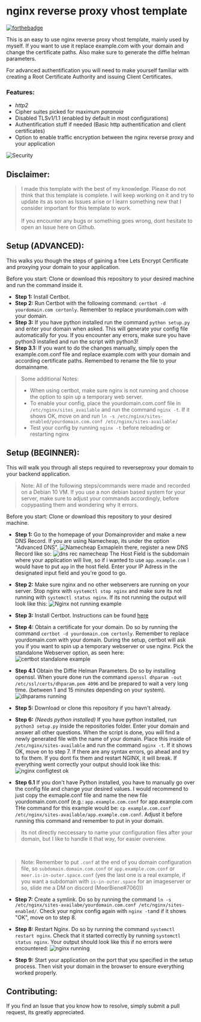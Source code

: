 # nginx reverse proxy vhost template

[![forthebadge](https://forthebadge.com/images/badges/certified-snoop-lion.svg)](https://forthebadge.com)

This is an easy to use nginx reverse proxy vhost template, mainly used by myself. If you want to use it replace example.com with your domain and change the certificate paths. Also make sure to generate the diffie helman parameters.

 For advanced authentification you will need to make yourself familiar with creating a Root Certificate Authority and issuing Client Certificates.
 
 ### Features:
 - *http2*
 - Cipher suites picked for maximum *paranoia*
 - Disabled TLSv1/1.1 (enabled by default in most configurations)
 - Authentification stuff if needed (Basic http authentification and client certificates)
  - Option to enable traffic encryption between the nginx reverse proxy and your application

 ![Security](https://i.imgur.com/G52NR0r.png)

 ## Disclaimer:
 > I made this template with the best of my knowledge. Please do not think that this template is complete. I will keep working on it and try to update its as soon as Issues arise or I learn something new that I consider important for this template to work. <br><br> 
 If you encounter any bugs or something goes wrong, dont hesitate to open an Issue here on Github. 


 ## Setup (ADVANCED):

 This walks you though the steps of gaining a free Lets Encrypt Certificate and proxying your domain to your application.

 Before you start: Clone or download this repository to your desired machine and run the command inside it.

 - **Step 1:** Install Certbot.
 - **Step 2:** Run Certbot with the following command: `certbot -d yourdomain.com certonly`. Remember to replace yourdomain.com with your domain.
 - **Step 3:** If you have python installed run the command `python setup.py` and enter your domain when asked. This will generate your config file automatically for you. If you encounter any errors, make sure you have python3 installed and run the script with python3!
 - **Step 3.1:** If you want to do the changes manually, simply open the example.com.conf file and replace example.com with your domain and according certificate paths. Remembed to rename the file to your domainname.

> Some additional Notes: 
> - When using certbot, make sure nginx is not running and choose the option to spin up a temporary web server. 
> - To enable your config, place the yourdomain.com.conf file in `/etc/nginx/sites_available` and run the command `nginx -t`. If it shows OK, move on and run `ln -s /etc/nginx/sites-enabled/yourdomain.com.conf /etc/nginx/sites-available/`
> - Test your config by running `nginx -t` before reloading or restarting nginx

## Setup (BEGINNER):

This will walk you through all steps required to reverseproxy your domain to your backend application.

> Note: All of the following steps/commands were made and recorded on a Debian 10 VM. If you use a non debian based system for your server, make sure to adjust your commands accordingly, before copypasting them and wondering why it errors.

Before you start: Clone or download this repository to your desired machine.

- **Step 1:** Go to the homepage of your Domainprovider and make a new DNS Record. If you are using Namecheap, its under the option "Advanced DNS". ![Namecheap Exmaple](https://i.imgur.com/FqWMZeG.png)In there, register a new DNS Record like so: ![dns rec namecheap](https://i.imgur.com/TKPjCbX.png) The Host Field is the subdomain where your application will live, so if i wanted to use `app.example.com` I would have to put `app` in the host field. Enter your IP Adress in the designated input field and you're good to go.

- **Step 2:** Make sure nginx and no other webservers are running on your server. Stop nginx with `systemctl stop nginx` and make sure its not running with `systemctl status nginx`. If its not running the output will look like this: ![Nginx not running example](https://i.imgur.com/yBHRXgV.png)

- **Step 3:** Install Certbot. Instructions can be found [here](https://certbot.eff.org/)

- **Step 4:** Obtain a certificate for your domain. Do so by running the command `certbot -d yourdomain.com certonly`. Remember to replace yourdomain.com with your domain. During the setup, certbot will ask you if you want to spin up a temporary webserver or use nginx. Pick the standalone Webserver option, as seen here: ![certbot standalone example](https://i.imgur.com/thfwa0m.png)

- **Step 4.1** Obtain the Diffie Helman Parameters. Do so by installing openssl. When youre done run the command `openssl dhparam -out /etc/ssl/certs/dhparam.pem 4096` and be prepared to wait a very long time. (between 1 and 15 minutes depending on your system). ![dhparams running](https://i.imgur.com/n7QSmeh.png)

- **Step 5:** Download or clone this repository if you havn't already.

- **Step 6:** *(Needs python installed)* If you have python installed, run `python3 setup.py` inside the repositories folder. Enter your domain and answer all other questions. When the script is done, you will find a newly generated file with the name of your domain. Place this inside of `/etc/nginx/sites-available` and run the command `nginx -t`. If it shows OK, move on to step 7. If there are any syntax errors, go ahead and try to fix them. If you dont fix them and restart NGINX, it will break. If everything went correctly your output should look like this: ![nginx configtest ok](https://i.imgur.com/gP8HwXa.png)


- **Step 6.1** If you don't have Python installed, you have to manually go over the config file and change your desired values. I would recommend to just copy the exmaple.conf file and name the new file yourdomain.com.conf (e.g.: `app.example.com.conf` for app.example.com THe command for this example would be: `cp example.com.conf /etc/nginx/sites-available/app.example.com.conf`. Adjust it before running this command and remember to put in your domain. 
> Its not directly neccessary to name your configuration files after your domain, but I like to handle it that way, for easier overview.
<br>

> Note: Remember to put `.conf` at the end of you domain configuration file, so `subdomain.domain.com.conf` or `app.example.com.conf` or `meer.is-in-outer.space.conf` (yes the last one is a real example, if you want a subdomain with `is-in-outer.space` for an imageserver or so, slide me a DM on discord (MeerBiene#7060)) 

- **Step 7:** Create a symlink. Do so by running the command `ln -s /etc/nginx/sites-availabe/yourdomain.com.conf /etc/nginx/sites-enabled/`. Check your nginx config again with `nginx -t`and if it shows "OK", move on to step 8.

- **Step 8:** Restart Nginx. Do so by running the command `systemctl restart nginx`. Check that it started correctly by running `systemctl status nginx`. Your output should look like this if no errors were encountered: ![nginx running](https://i.imgur.com/jrdPgfD.png)

- **Step 9:** Start your application on the port that you specified in the setup process. Then visit your domain in the browser to ensure everything worked properly.

## Contributing:

If you find an Issue that you know how to resolve, simply submit a pull request, its greatly appreciated.